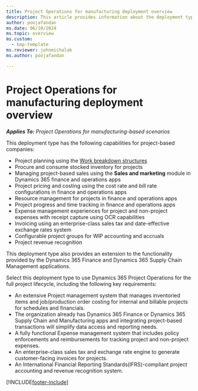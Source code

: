 ```yaml
---
title: Project Operations for manufacturing deployment overview
description: This article provides information about the deployment type, Project Operations for manufacturing.
author: poojafandan
ms.date: 06/10/2024
ms.topic: overview
ms.custom: 
  - bap-template
ms.reviewer: johnmichalak
ms.author: poojafandan

---
```


# Project Operations for manufacturing deployment overview

_**Applies To:** Project Operations for manufacturing-based scenarios_


This deployment type has the following capabilities for project-based companies:

- Project planning using the [Work breakdown structures](work-breakdown-structures.md)
- Procure and consume stocked inventory for projects
- Managing project-based sales using the **Sales and marketing** module in Dynamics 365 finance and operations apps
- Project pricing and costing using the cost rate and bill rate configurations in finance and operations apps
- Resource management for projects in finance and operations apps
- Project progress and time tracking in finance and operations apps
- Expense management experiences for project and non-project expenses with receipt capture using OCR capabilities
- Invoicing using an enterprise-class sales tax and date-effective exchange rates system
- Configurable project groups for WIP accounting and accruals
- Project revenue recognition

This deployment type also provides an extension to the functionality provided by the Dynamics 365 Finance and Dynamics 365 Supply Chain Management applications.

Select this deployment type to use Dynamics 365 Project Operations for the full project lifecycle, including the following key requirements:

- An extensive Project management system that manages inventoried items and job/production order costing for internal and billable projects for schedules and financials.
- The organization already has Dynamics 365 Finance or Dynamics 365 Supply Chain and Manufacturing apps and integrating project-based transactions will simplify data access and reporting needs.
- A fully functional Expense management system that includes policy enforcements and reimbursements for tracking project and non-project expenses.
- An enterprise-class sales tax and exchange rate engine to generate customer-facing invoices for projects.
- An International Financial Reporting Standards(IFRS)-compliant project accounting and revenue recognition system.



[!INCLUDE[footer-include](../includes/footer-banner.md)]
